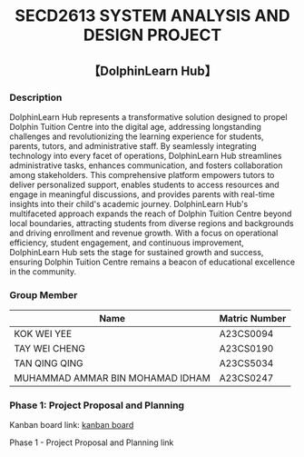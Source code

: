 # <div align="center"> SECD2613 SYSTEM ANALYSIS AND DESIGN PROJECT
## <div align="center"> 【DolphinLearn Hub】
### Description
DolphinLearn Hub represents a transformative solution designed to propel Dolphin Tuition Centre into the digital age, addressing longstanding challenges and revolutionizing the learning experience for students, parents, tutors, and administrative staff. By seamlessly integrating technology into every facet of operations, DolphinLearn Hub streamlines administrative tasks, enhances communication, and fosters collaboration among stakeholders. This comprehensive platform empowers tutors to deliver personalized support, enables students to access resources and engage in meaningful discussions, and provides parents with real-time insights into their child's academic journey. DolphinLearn Hub's multifaceted approach expands the reach of Dolphin Tuition Centre beyond local boundaries, attracting students from diverse regions and backgrounds and driving enrollment and revenue growth. With a focus on operational efficiency, student engagement, and continuous improvement, DolphinLearn Hub sets the stage for sustained growth and success, ensuring Dolphin Tuition Centre remains a beacon of educational excellence in the community.

### Group Member 
| Name  | Matric Number |
| ------------- | ------------- |
| KOK WEI YEE | A23CS0094 |
|TAY WEI CHENG | A23CS0190 | 
|TAN QING QING | A23CS5034 |
|MUHAMMAD AMMAR BIN MOHAMAD IDHAM | A23CS0247 |

### Phase 1: Project Proposal and Planning
<p> Kanban board link: <a href="https://github.com/users/KOKWEIYEE/projects/3">kanban board</a></p>
<p> Phase 1 - Project Proposal and Planning link</p>
